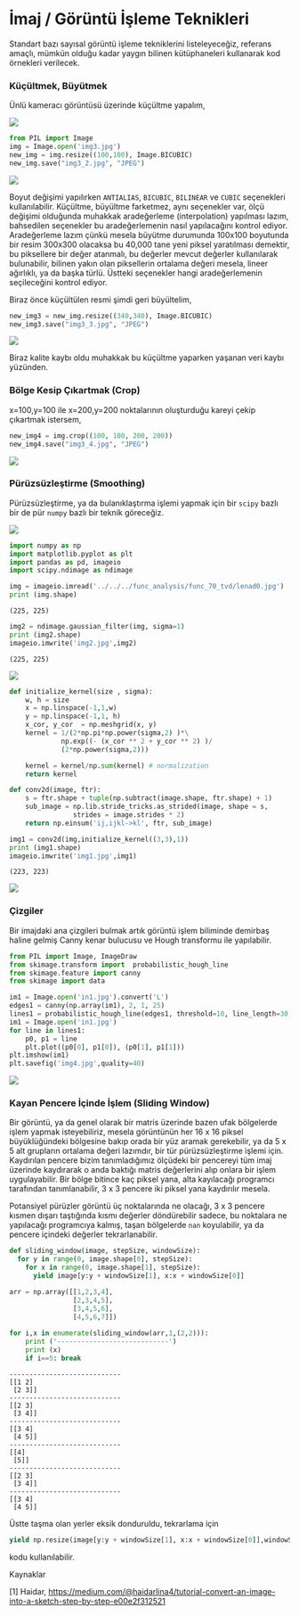 # İmaj / Görüntü İşleme Teknikleri

Standart bazı sayısal görüntü işleme tekniklerini listeleyeceğiz,
referans amaçlı, mümkün olduğu kadar yaygın bilinen kütüphaneleri
kullanarak kod örnekleri verilecek.

### Küçültmek, Büyütmek

Ünlü kameracı görüntüsü üzerinde küçültme yapalım,

![](img3.jpg)

```python
from PIL import Image
img = Image.open('img3.jpg')
new_img = img.resize((100,100), Image.BICUBIC)
new_img.save("img3_2.jpg", "JPEG")
```

![](img3_2.jpg)

Boyut değişimi yapılırken `ANTIALIAS`, `BICUBIC`, `BILINEAR` ve
`CUBIC` seçenekleri kullanılabilir. Küçültme, büyültme farketmez, aynı
seçenekler var, ölçü değişimi olduğunda muhakkak aradeğerleme
(interpolation) yapılması lazım, bahsedilen seçenekler bu
aradeğerlemenin nasıl yapılacağını kontrol ediyor. Aradeğerleme lazım
çünkü mesela büyütme durumunda 100x100 boyutunda bir resim 300x300
olacaksa bu 40,000 tane yeni piksel yaratılması demektir, bu
piksellere bir değer atanmalı, bu değerler mevcut değerler
kullanılarak bulunabilir, bilinen yakın olan piksellerin ortalama
değeri mesela, lineer ağırlıklı, ya da başka türlü. Üstteki seçenekler
hangi aradeğerlemenin seçileceğini kontrol ediyor.

Biraz önce küçültülen resmi şimdi geri büyültelim,

```python
new_img3 = new_img.resize((340,340), Image.BICUBIC)
new_img3.save("img3_3.jpg", "JPEG")
```

![](img3_3.jpg)

Biraz kalite kaybı oldu muhakkak bu küçültme yaparken yaşanan veri kaybı
yüzünden.

### Bölge Kesip Çıkartmak (Crop)

x=100,y=100 ile x=200,y=200 noktalarının oluşturduğu kareyi çekip çıkartmak
istersem,

```python
new_img4 = img.crop((100, 100, 200, 200))
new_img4.save("img3_4.jpg", "JPEG")
```

![](img3_4.jpg)

### Pürüzsüzleştirme (Smoothing)

Pürüzsüzleştirme, ya da bulanıklaştırma işlemi yapmak için bir `scipy`
bazlı bir de pür `numpy` bazlı bir teknik göreceğiz. 

![](../../../func_analysis/func_70_tvd/lenad0.jpg)


```python
import numpy as np
import matplotlib.pyplot as plt
import pandas as pd, imageio
import scipy.ndimage as ndimage

img = imageio.imread('../../../func_analysis/func_70_tvd/lenad0.jpg')
print (img.shape)
```

```text
(225, 225)
```

```python
img2 = ndimage.gaussian_filter(img, sigma=1)
print (img2.shape)
imageio.imwrite('img2.jpg',img2)
```

```text
(225, 225)
```

![](img2.jpg)


```python
def initialize_kernel(size , sigma): 
    w, h = size                                                  
    x = np.linspace(-1,1,w)                         
    y = np.linspace(-1,1, h)                         
    x_cor, y_cor  = np.meshgrid(x, y) 
    kernel = 1/(2*np.pi*np.power(sigma,2) )*\
             np.exp((- (x_cor ** 2 + y_cor ** 2) )/ 
             (2*np.power(sigma,2)))

    kernel = kernel/np.sum(kernel) # normalization
    return kernel

def conv2d(image, ftr):                           
    s = ftr.shape + tuple(np.subtract(image.shape, ftr.shape) + 1)
    sub_image = np.lib.stride_tricks.as_strided(image, shape = s,
                strides = image.strides * 2)
    return np.einsum('ij,ijkl->kl', ftr, sub_image)

img1 = conv2d(img,initialize_kernel((3,3),1))
print (img1.shape)
imageio.imwrite('img1.jpg',img1)
```

```text
(223, 223)
```

![](img1.jpg)

### Çizgiler

Bir imajdaki ana çizgileri bulmak artık görüntü işlem biliminde
demirbaş haline gelmiş Canny kenar bulucusu ve Hough transformu ile
yapılabilir.

```python
from PIL import Image, ImageDraw
from skimage.transform import  probabilistic_hough_line
from skimage.feature import canny
from skimage import data

im1 = Image.open('in1.jpg').convert('L')
edges1 = canny(np.array(im1), 2, 1, 25)
lines1 = probabilistic_hough_line(edges1, threshold=10, line_length=30,line_gap=3)
im1 = Image.open('in1.jpg')
for line in lines1:
    p0, p1 = line
    plt.plot((p0[0], p1[0]), (p0[1], p1[1]))
plt.imshow(im1)
plt.savefig('img4.jpg',quality=40)
```

![](img4.jpg)

### Kayan Pencere İçinde İşlem (Sliding Window)

Bir görüntü, ya da genel olarak bir matris üzerinde bazen ufak
bölgelerde işlem yapmak isteyebiliriz, mesela görüntünün her 16 x 16
piksel büyüklüğündeki bölgesine bakıp orada bir yüz aramak
gerekebilir, ya da 5 x 5 alt grupların ortalama değeri lazımdır, bir
tür pürüzsüzleştirme işlemi için. Kaydırılan pencere bizim tanımladığımız
ölçüdeki bir pencereyi tüm imaj üzerinde kaydırarak o anda baktığı matris
değerlerini alıp onlara bir işlem uygulayabilir. Bir bölge bitince kaç piksel
yana, alta kayılacağı programcı tarafından tanımlanabilir, 3 x 3 pencere iki
piksel yana kaydırılır mesela.

Potansiyel pürüzler görüntü üç noktalarında ne olacağı, 3 x 3 pencere kısmen
dışarı taştığında kısmı değerler döndürebilir sadece, bu noktalara ne yapılacağı
programcıya kalmış, taşan bölgelerde `nan` koyulabilir, ya da pencere içindeki
değerler tekrarlanabilir. 

```python
def sliding_window(image, stepSize, windowSize):
  for y in range(0, image.shape[0], stepSize):
    for x in range(0, image.shape[1], stepSize):
      yield image[y:y + windowSize[1], x:x + windowSize[0]]

arr = np.array([[1,2,3,4],
                [2,3,4,5],
                [3,4,5,6],
                [4,5,6,7]])
	       
for i,x in enumerate(sliding_window(arr,1,(2,2))):
    print ('----------------------------')
    print (x)
    if i==5: break
```

```text
----------------------------
[[1 2]
 [2 3]]
----------------------------
[[2 3]
 [3 4]]
----------------------------
[[3 4]
 [4 5]]
----------------------------
[[4]
 [5]]
----------------------------
[[2 3]
 [3 4]]
----------------------------
[[3 4]
 [4 5]]
```

Üstte taşma olan yerler eksik donduruldu, tekrarlama için

```python
yield np.resize(image[y:y + windowSize[1], x:x + windowSize[0]],windowSize)
```

kodu kullanılabilir.

Kaynaklar

[1] Haidar, https://medium.com/@haidarlina4/tutorial-convert-an-image-into-a-sketch-step-by-step-e00e2f312521
